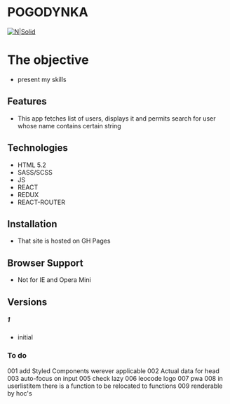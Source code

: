 # POGODYNKA

[![N|Solid](https://cldup.com/dTxpPi9lDf.thumb.png)](https://nodesource.com/products/nsolid)


# The objective

  - present my skills 
  

## Features
 - This app fetches list of users, displays it and permits search for user whose name contains certain string
 
## Technologies
 - HTML 5.2
 - SASS/SCSS
 - JS
 - REACT
 - REDUX
 - REACT-ROUTER

## Installation
- That site is hosted on GH Pages

## Browser Support

- Not for IE and Opera Mini

## Versions

##### 1 
- initial

### To do
001 add Styled Components werever applicable
002 Actual data for head
003 auto-focus on input
005 check lazy
006 leocode logo
007 pwa
008 in userlistitem there is a function to be relocated to functions
009 renderable by hoc's
